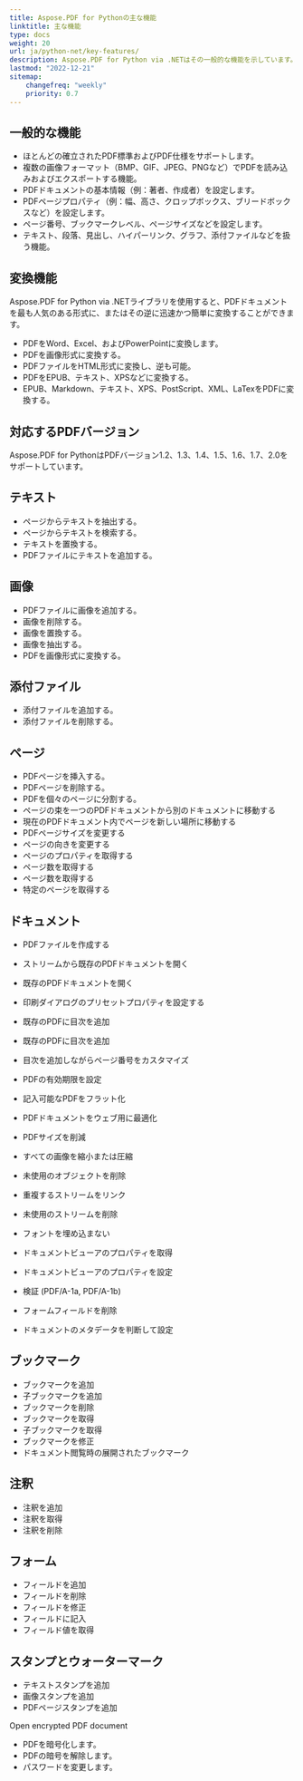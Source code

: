 ```yaml
---
title: Aspose.PDF for Pythonの主な機能
linktitle: 主な機能
type: docs
weight: 20
url: ja/python-net/key-features/
description: Aspose.PDF for Python via .NETはその一般的な機能を示しています。サポートされているPDFバージョンとPDFで行うことができるすべての操作を示します。
lastmod: "2022-12-21"
sitemap:
    changefreq: "weekly"
    priority: 0.7
---
```


## 一般的な機能

- ほとんどの確立されたPDF標準およびPDF仕様をサポートします。
- 複数の画像フォーマット（BMP、GIF、JPEG、PNGなど）でPDFを読み込みおよびエクスポートする機能。
- PDFドキュメントの基本情報（例：著者、作成者）を設定します。
- PDFページプロパティ（例：幅、高さ、クロップボックス、ブリードボックスなど）を設定します。
- ページ番号、ブックマークレベル、ページサイズなどを設定します。
- テキスト、段落、見出し、ハイパーリンク、グラフ、添付ファイルなどを扱う機能。

## 変換機能

Aspose.PDF for Python via .NETライブラリを使用すると、PDFドキュメントを最も人気のある形式に、またはその逆に迅速かつ簡単に変換することができます。

- PDFをWord、Excel、およびPowerPointに変換します。
- PDFを画像形式に変換する。
- PDFファイルをHTML形式に変換し、逆も可能。
- PDFをEPUB、テキスト、XPSなどに変換する。
- EPUB、Markdown、テキスト、XPS、PostScript、XML、LaTexをPDFに変換する。

## 対応するPDFバージョン

Aspose.PDF for PythonはPDFバージョン1.2、1.3、1.4、1.5、1.6、1.7、2.0をサポートしています。

## テキスト

- ページからテキストを抽出する。
- ページからテキストを検索する。
- テキストを置換する。
- PDFファイルにテキストを追加する。

## 画像

- PDFファイルに画像を追加する。
- 画像を削除する。
- 画像を置換する。
- 画像を抽出する。
- PDFを画像形式に変換する。

## 添付ファイル

- 添付ファイルを追加する。
- 添付ファイルを削除する。

## ページ

- PDFページを挿入する。
- PDFページを削除する。
- PDFを個々のページに分割する。
- ページの束を一つのPDFドキュメントから別のドキュメントに移動する
- 現在のPDFドキュメント内でページを新しい場所に移動する
- PDFページサイズを変更する
- ページの向きを変更する
- ページのプロパティを取得する
- ページ数を取得する
- ページ数を取得する
- 特定のページを取得する

## ドキュメント

- PDFファイルを作成する
- ストリームから既存のPDFドキュメントを開く
- 既存のPDFドキュメントを開く

- 印刷ダイアログのプリセットプロパティを設定する
- 既存のPDFに目次を追加
- 既存のPDFに目次を追加
- 目次を追加しながらページ番号をカスタマイズ
- PDFの有効期限を設定
- 記入可能なPDFをフラット化
- PDFドキュメントをウェブ用に最適化
- PDFサイズを削減
- すべての画像を縮小または圧縮
- 未使用のオブジェクトを削除
- 重複するストリームをリンク
- 未使用のストリームを削除
- フォントを埋め込まない
- ドキュメントビューアのプロパティを取得
- ドキュメントビューアのプロパティを設定
- 検証 (PDF/A-1a, PDF/A-1b)
- フォームフィールドを削除
- ドキュメントのメタデータを判断して設定

## ブックマーク

- ブックマークを追加
- 子ブックマークを追加
- ブックマークを削除
- ブックマークを取得
- 子ブックマークを取得
- ブックマークを修正
- ドキュメント閲覧時の展開されたブックマーク

## 注釈

- 注釈を追加
- 注釈を取得
- 注釈を削除

## フォーム

- フィールドを追加
- フィールドを削除
- フィールドを修正
- フィールドに記入
- フィールド値を取得

## スタンプとウォーターマーク

- テキストスタンプを追加
- 画像スタンプを追加
- PDFページスタンプを追加




































































































































































































































































































































































































































































































































































































































































































































































































































































































































































































































































Open encrypted PDF document  
- PDFを暗号化します。  
- PDFの暗号を解除します。  
- パスワードを変更します。